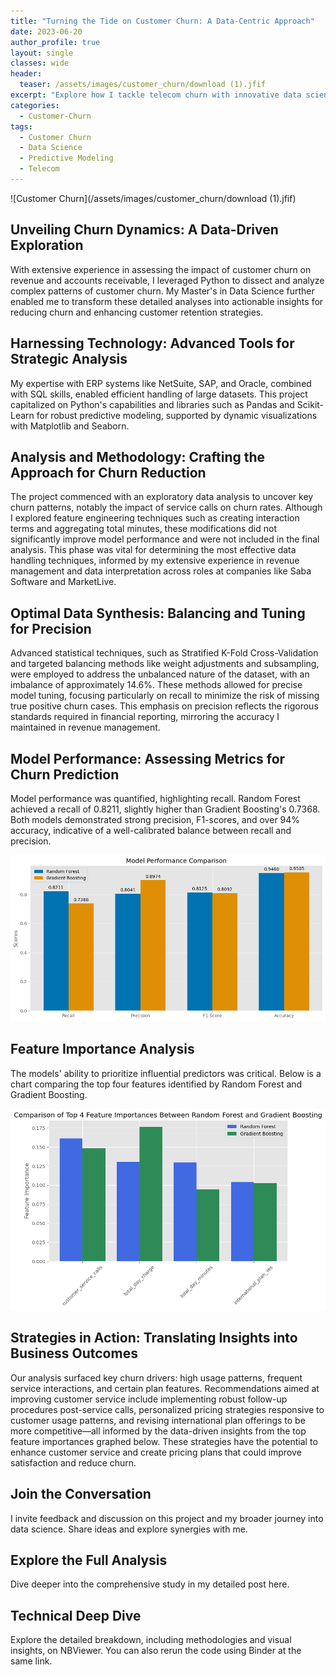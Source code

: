 ```yaml
---
title: "Turning the Tide on Customer Churn: A Data-Centric Approach"
date: 2023-06-20
author_profile: true
layout: single
classes: wide
header:
  teaser: /assets/images/customer_churn/download (1).jfif
excerpt: "Explore how I tackle telecom churn with innovative data science techniques for improved customer loyalty."
categories:
  - Customer-Churn
tags:
  - Customer Churn
  - Data Science
  - Predictive Modeling
  - Telecom
---
```

![Customer Churn](/assets/images/customer_churn/download (1).jfif)

## Unveiling Churn Dynamics: A Data-Driven Exploration
With extensive experience in assessing the impact of customer churn on revenue and accounts receivable, I leveraged Python to dissect and analyze complex patterns of customer churn. My Master's in Data Science further enabled me to transform these detailed analyses into actionable insights for reducing churn and enhancing customer retention strategies.

## Harnessing Technology: Advanced Tools for Strategic Analysis
My expertise with ERP systems like NetSuite, SAP, and Oracle, combined with SQL skills, enabled efficient handling of large datasets. This project capitalized on Python's capabilities and libraries such as Pandas and Scikit-Learn for robust predictive modeling, supported by dynamic visualizations with Matplotlib and Seaborn.

## Analysis and Methodology: Crafting the Approach for Churn Reduction
The project commenced with an exploratory data analysis to uncover key churn patterns, notably the impact of service calls on churn rates. Although I explored feature engineering techniques such as creating interaction terms and aggregating total minutes, these modifications did not significantly improve model performance and were not included in the final analysis. This phase was vital for determining the most effective data handling techniques, informed by my extensive experience in revenue management and data interpretation across roles at companies like Saba Software and MarketLive.

## Optimal Data Synthesis: Balancing and Tuning for Precision
Advanced statistical techniques, such as Stratified K-Fold Cross-Validation and targeted balancing methods like weight adjustments and subsampling, were employed to address the unbalanced nature of the dataset, with an imbalance of approximately 14.6%. These methods allowed for precise model tuning, focusing particularly on recall to minimize the risk of missing true positive churn cases. This emphasis on precision reflects the rigorous standards required in financial reporting, mirroring the accuracy I maintained in revenue management.

## Model Performance: Assessing Metrics for Churn Prediction
Model performance was quantified, highlighting recall. Random Forest achieved a recall of 0.8211, slightly higher than Gradient Boosting's 0.7368. Both models demonstrated strong precision, F1-scores, and over 94% accuracy, indicative of a well-calibrated balance between recall and precision.

![Model Comparison Chart](/assets/images/customer_churn/model_comparison.png "Model Comparison Chart")

## Feature Importance Analysis
The models' ability to prioritize influential predictors was critical. Below is a chart comparing the top four features identified by Random Forest and Gradient Boosting.

![Top 4 Feature Importances](/assets/images/customer_churn/top4_feature_importances.png "Top 4 Feature Importances")

## Strategies in Action: Translating Insights into Business Outcomes
Our analysis surfaced key churn drivers: high usage patterns, frequent service interactions, and certain plan features. Recommendations aimed at improving customer service include implementing robust follow-up procedures post-service calls, personalized pricing strategies responsive to customer usage patterns, and revising international plan offerings to be more competitive—all informed by the data-driven insights from the top feature importances graphed below. These strategies have the potential to enhance customer service and create pricing plans that could improve satisfaction and reduce churn.

## Join the Conversation
I invite feedback and discussion on this project and my broader journey into data science. Share ideas and explore synergies with me.

## Explore the Full Analysis
Dive deeper into the comprehensive study in my detailed post here.

## Technical Deep Dive
Explore the detailed breakdown, including methodologies and visual insights, on NBViewer. You can also rerun the code using Binder at the same link.
